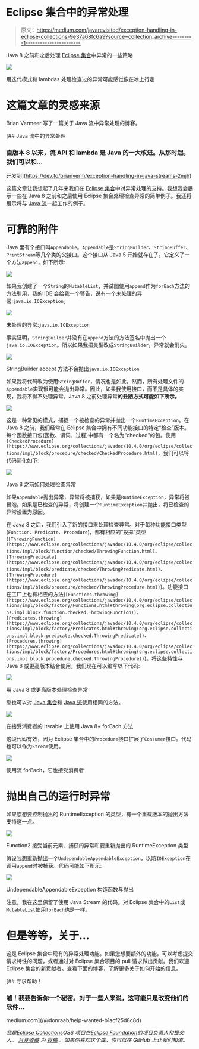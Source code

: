 # Eclipse 集合中的异常处理

> 原文：<https://medium.com/javarevisited/exception-handling-in-eclipse-collections-9e37a68fc6a9?source=collection_archive---------1----------------------->

Java 8 之前和之后处理 [Eclipse 集合](https://github.com/eclipse/eclipse-collections)中异常的一些策略

![](img/9dc651a50a9e727c274be6c77634b691.png)

用迭代模式和 lambdas 处理检查过的异常可能感觉像在冰上行走

# 这篇文章的灵感来源

Brian Vermeer 写了一篇关于 Java 流中异常处理的博客。

[](https://dev.to/brianverm/exception-handling-in-java-streams-2mjh) [## Java 流中的异常处理

### 自版本 8 以来，流 API 和 lambda 是 Java 的一大改进。从那时起，我们可以和…

开发到](https://dev.to/brianverm/exception-handling-in-java-streams-2mjh) 

这篇文章让我想起了几年来我们在 [Eclipse 集合](https://github.com/eclipse/eclipse-collections)中对异常处理的支持。我想我会展示一些在 Java 8 之前和之后使用 Eclipse 集合处理检查异常的简单例子。我还将展示将与 [Java 流](/javarevisited/7-best-java-tutorials-and-books-to-learn-lambda-expression-and-stream-api-and-other-features-3083e6038e14)一起工作的例子。

# 可靠的附件

Java 里有个接口叫`Appendable`。`Appendable`是`StringBuilder`、`StringBuffer`、`PrintStream`等几个类的父接口。这个接口从 Java 5 开始就存在了。它定义了一个方法`append`，如下所示:

![](img/c6655a9059f55671dc14bb1e594ab97b.png)

如果我创建了一个`String`的`MutableList`，并试图使用`append`作为`forEach`方法的方法引用，我的 IDE 会给我一个警告，说有一个未处理的异常:`java.io.IOException`。

![](img/77a1942ba293f98e6e8f7c0593a0acb5.png)

未处理的异常:`java.io.IOException`

事实证明，`StringBuilder`并没有在`append`方法的方法签名中抛出一个`java.io.IOException`。所以如果我把类型改成`StringBuilder`，异常就会消失。

![](img/6e63344c912647c003892deeabfbe01d.png)

StringBuilder accept 方法不会抛出`java.io.IOException`

如果我将代码改为使用`StringBuffer`，情况也是如此。然而，所有处理文件的`Appendable`实现很可能会抛出异常。因此，如果我使用接口，而不是具体的实现，我将不得不处理异常。Java 8 之前处理异常**的丑陋方式可能如下所示。**

![](img/c95f3883b423c752b9412d7bd63c4e01.png)

这是一种常见的模式，捕捉一个被检查的异常并抛出一个`RuntimeException`。在 Java 8 之前，我们经常在 Eclipse 集合中拥有不同功能接口的特定“检查”版本。每个函数接口包(函数、谓词、过程)中都有一个名为“checked”的包。使用`[CheckedProcedure](https://www.eclipse.org/collections/javadoc/10.4.0/org/eclipse/collections/impl/block/procedure/checked/CheckedProcedure.html)`，我们可以将代码简化如下:

![](img/b303f861f5e4707577e926be3345ce2f.png)

Java 8 之前如何处理检查异常

如果`Appendable`抛出异常，异常将被捕获，如果是`RuntimeException`，异常将被冒泡。如果是已检查的异常，将创建一个`RuntimeException`并抛出，将已检查的异常设置为原因。

在 Java 8 之后，我们引入了新的接口来处理检查异常。对于每种功能接口类型(`Function`、`Predicate`、`Procedure`)，都有相应的“投掷”类型(`[ThrowingFunction](https://www.eclipse.org/collections/javadoc/10.4.0/org/eclipse/collections/impl/block/function/checked/ThrowingFunction.html)`、`[ThrowingPredicate](https://www.eclipse.org/collections/javadoc/10.4.0/org/eclipse/collections/impl/block/predicate/checked/ThrowingPredicate.html)`、`[ThrowingProcedure](https://www.eclipse.org/collections/javadoc/10.4.0/org/eclipse/collections/impl/block/procedure/checked/ThrowingProcedure.html)`)。功能接口在工厂上也有相应的方法(`[Functions.throwing](https://www.eclipse.org/collections/javadoc/10.4.0/org/eclipse/collections/impl/block/factory/Functions.html#throwing(org.eclipse.collections.impl.block.function.checked.ThrowingFunction))`、`[Predicates.throwing](https://www.eclipse.org/collections/javadoc/10.4.0/org/eclipse/collections/impl/block/factory/Predicates.html#throwing(org.eclipse.collections.impl.block.predicate.checked.ThrowingPredicate))`、`[Procedures.throwing](https://www.eclipse.org/collections/javadoc/10.4.0/org/eclipse/collections/impl/block/factory/Procedures.html#throwing(org.eclipse.collections.impl.block.procedure.checked.ThrowingProcedure))`)。将这些特性与 Java 8 或更高版本结合使用，我们现在可以编写以下代码:

![](img/5ba822c84ea668690153e656d1a2d106.png)

用 Java 8 或更高版本处理检查异常

您也可以对 [Java 集合](https://javarevisited.blogspot.com/2020/04/top-5-courses-to-learn-java-collections-and-streams.html#axzz6XMFoMrEo)和 [Java 流](https://javarevisited.blogspot.com/2018/08/top-5-java-8-courses-to-learn-online.html)使用相同的方法。

![](img/a20259c4b0a6a8f0735a6eaff965d4ee.png)

在接受消费者的 Iterable 上使用 Java 8+ forEach 方法

这段代码有效，因为 Eclipse 集合中的`Procedure`接口扩展了`Consumer`接口。代码也可以作为`Stream`使用。

![](img/f26dc6c527e26be15a1e3aa0df31daa3.png)

使用流 forEach，它也接受消费者

# 抛出自己的运行时异常

如果您想要控制抛出的 RuntimeException 的类型，有一个重载版本的抛出方法支持这一点。

![](img/8719cef6c71fe50395d491be75205bee.png)

Function2 接受当前元素、捕获的异常和要重新抛出的 RuntimeException 类型

假设我想重新抛出一个`UndependableAppendableException`，以防`IOException`在调用`append`时被捕获。代码可能如下所示:

[![](img/95a9dbbe38fda11a757a0aa308bfd7ad.png)](https://www.java67.com/2018/10/java-8-stream-and-functional-programming-interview-questions-answers.html)

UndependableAppendableException 构造函数与抛出

注意，我在这里保留了使用 Java Stream 的代码。对 Eclipse 集合中的`List`或`MutableList`使用`forEach`也是一样。

# 但是等等，关于…

这是 Eclipse 集合中现有的异常处理功能。如果您想要额外的功能，可以考虑提交请求特性的问题，或者通过对 Eclipse 集合项目的 pull 请求做出贡献。我们欢迎 Eclipse 集合的新贡献者。查看下面的博客，了解更多关于如何开始的信息。

[](/@donraab/help-wanted-b1acf25d8c8d) [## 寻求帮助！

### 嘘！我要告诉你一个秘密。对于一些人来说，这可能只是改变他们的软件…

medium.com](/@donraab/help-wanted-b1acf25d8c8d) 

*我是*[*Eclipse Collections*](https://github.com/eclipse/eclipse-collections)*OSS 项目在*[*Eclipse Foundation*](https://projects.eclipse.org/projects/technology.collections)*的项目负责人和提交人。* [*月食收藏*](https://github.com/eclipse/eclipse-collections) *为* [*投稿*](https://github.com/eclipse/eclipse-collections/blob/master/CONTRIBUTING.md) *。如果你喜欢这个库，你可以在 GitHub 上让我们知道。*